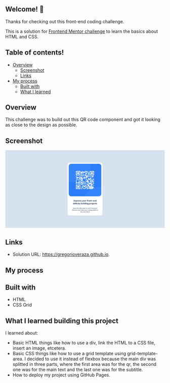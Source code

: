 ## Welcome! 👋

Thanks for checking out this front-end coding challenge.

This is a solution for [Frontend Mentor challenge](https://www.frontendmentor.io/challenges/qr-code-component-iux_sIO_H) to learn the basics about HTML and CSS.

## Table of contents!
- [Overview](#overview)
  - [Screenshot](#screenshot)
  - [Links](#links)
- [My process](#my-process)
  - [Built with](#built-with)
  - [What I learned](#what-i-learned-building-this-project)

## Overview

This challenge was to build out this QR code component and got it looking as close to the design as possible.


## Screenshot

![](./ejemploPaginaQrComponent.PNG)

## Links

- Solution URL: https://gregorioveraza.github.io.

## My process

## Built with
- HTML
- CSS Grid

## What I learned building this project

I learned about:
- Basic HTML things like how to use a div, link the HTML to a CSS file, insert an image, etcetera.
- Basic CSS things like how to use a grid template using grid-template-area. I decided to use it instead of flexbox because the main div was splitted in three parts, where the first area was for the qr, the second one was for the main text and the last one was for the subtitle.
- How to deploy my project using GitHub Pages.